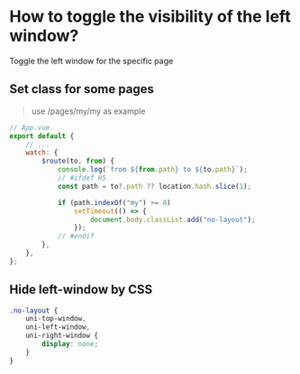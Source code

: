 # How to toggle the visibility of the left window?

Toggle the left window for the specific page

## Set class for some pages

> use /pages/my/my as example

```js
// App.vue
export default {
    // ...
    watch: {
        $route(to, from) {
            console.log(`from ${from.path} to ${to.path}`);
            // #ifdef H5
            const path = to?.path ?? location.hash.slice(1);

            if (path.indexOf("my") >= 0)
                setTimeout(() => {
                    document.body.classList.add("no-layout");
                });
            // #endif
        },
    },
};
```

## Hide left-window by CSS

```css
.no-layout {
    uni-top-window,
    uni-left-window,
    uni-right-window {
        display: none;
    }
}
```
